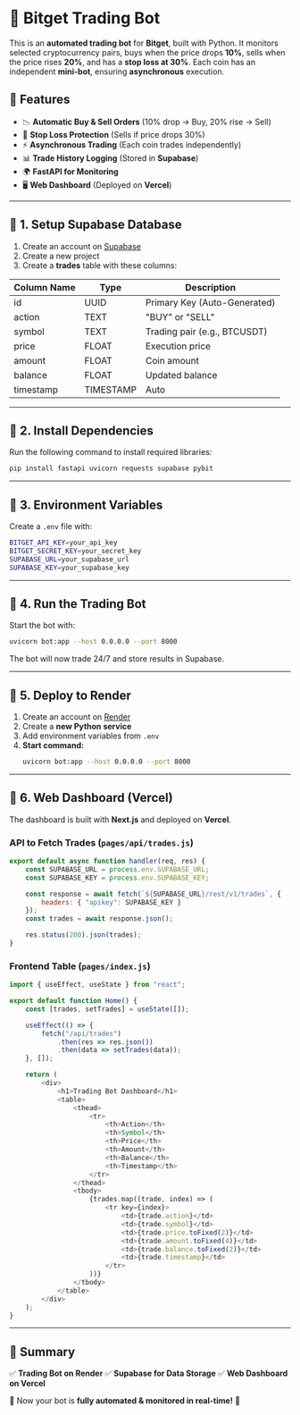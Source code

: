 # 🚀 Bitget Trading Bot

This is an **automated trading bot** for **Bitget**, built with Python. It monitors selected cryptocurrency pairs, buys when the price drops **10%**, sells when the price rises **20%**, and has a **stop loss at 30%**. Each coin has an independent **mini-bot**, ensuring **asynchronous** execution.

## 🌟 Features
- 📉 **Automatic Buy & Sell Orders** (10% drop -> Buy, 20% rise -> Sell)
- 🛑 **Stop Loss Protection** (Sells if price drops 30%)
- ⚡ **Asynchronous Trading** (Each coin trades independently)
- 📊 **Trade History Logging** (Stored in **Supabase**)
- 🌍 **FastAPI for Monitoring**
- 🖥️ **Web Dashboard** (Deployed on **Vercel**)

---

## 📌 1. Setup Supabase Database

1. Create an account on [Supabase](https://supabase.com/)
2. Create a new project
3. Create a **trades** table with these columns:

| Column Name | Type | Description |
|-------------|------|-------------|
| id | UUID | Primary Key (Auto-Generated) |
| action | TEXT | "BUY" or "SELL" |
| symbol | TEXT | Trading pair (e.g., BTCUSDT) |
| price | FLOAT | Execution price |
| amount | FLOAT | Coin amount |
| balance | FLOAT | Updated balance |
| timestamp | TIMESTAMP | Auto |

---

## 📌 2. Install Dependencies
Run the following command to install required libraries:

```sh
pip install fastapi uvicorn requests supabase pybit
```

---

## 📌 3. Environment Variables
Create a `.env` file with:

```sh
BITGET_API_KEY=your_api_key
BITGET_SECRET_KEY=your_secret_key
SUPABASE_URL=your_supabase_url
SUPABASE_KEY=your_supabase_key
```

---

## 📌 4. Run the Trading Bot
Start the bot with:

```sh
uvicorn bot:app --host 0.0.0.0 --port 8000
```

The bot will now trade 24/7 and store results in Supabase.

---

## 📌 5. Deploy to Render
1. Create an account on [Render](https://render.com/)
2. Create a **new Python service**
3. Add environment variables from `.env`
4. **Start command:**
   ```sh
   uvicorn bot:app --host 0.0.0.0 --port 8000
   ```

---

## 📌 6. Web Dashboard (Vercel)
The dashboard is built with **Next.js** and deployed on **Vercel**.

### **API to Fetch Trades** (`pages/api/trades.js`)
```javascript
export default async function handler(req, res) {
    const SUPABASE_URL = process.env.SUPABASE_URL;
    const SUPABASE_KEY = process.env.SUPABASE_KEY;

    const response = await fetch(`${SUPABASE_URL}/rest/v1/trades`, {
        headers: { "apikey": SUPABASE_KEY }
    });
    const trades = await response.json();

    res.status(200).json(trades);
}
```

### **Frontend Table (`pages/index.js`)**
```javascript
import { useEffect, useState } from "react";

export default function Home() {
    const [trades, setTrades] = useState([]);

    useEffect(() => {
        fetch("/api/trades")
            .then(res => res.json())
            .then(data => setTrades(data));
    }, []);

    return (
        <div>
            <h1>Trading Bot Dashboard</h1>
            <table>
                <thead>
                    <tr>
                        <th>Action</th>
                        <th>Symbol</th>
                        <th>Price</th>
                        <th>Amount</th>
                        <th>Balance</th>
                        <th>Timestamp</th>
                    </tr>
                </thead>
                <tbody>
                    {trades.map((trade, index) => (
                        <tr key={index}>
                            <td>{trade.action}</td>
                            <td>{trade.symbol}</td>
                            <td>{trade.price.toFixed(2)}</td>
                            <td>{trade.amount.toFixed(4)}</td>
                            <td>{trade.balance.toFixed(2)}</td>
                            <td>{trade.timestamp}</td>
                        </tr>
                    ))}
                </tbody>
            </table>
        </div>
    );
}
```

---

## 🎉 Summary
✅ **Trading Bot on Render**
✅ **Supabase for Data Storage**
✅ **Web Dashboard on Vercel**

🚀 Now your bot is **fully automated & monitored in real-time!** 🎯
